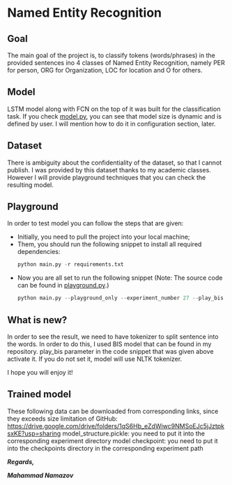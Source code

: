 # Named Entity Recognition
## Goal
The main goal of the project is, to classify tokens (words/phrases) in the provided sentences ino 4 classes of Named Entity Recognition, namely PER for person, ORG for Organization, LOC for location and O for others.
## Model 
LSTM model along with FCN on the top of it was built for the classification task. If you check [model.py](src/model.py), you can see that model size is dynamic and is defined by user. I will mention how to do it in configuration section, later.
## Dataset
There is ambiguity about the confidentiality of the dataset, so that I cannot publish. I was provided by this dataset thanks to my academic classes. However I will provide playground techniques that you can check the resulting model.
## Playground
In order to test model you can follow the steps that are given: 
* Initially, you need to pull the project into your local machine; 
* Them, you should run the following snippet to install all required dependencies: 
  ```python
  python main.py -r requirements.txt
* Now you are all set to run the following snippet (Note: The source code can be found in [playground.py](src/playground.py).) 
  ```python
  python main.py --playground_only --experiment_number 27 --play_bis --cased --clean_stops --clean_punctuation
  
 ## What is new?
 In order to see the result, we need to have tokenizer to split sentence into the words. In order to do this, I used BIS model that can be found in my repository. play_bis parameter in the code snippet that was given above activate it. If you do not set it, model will use NLTK tokenizer.
 
 I hope you will enjoy it!
 
 ## Trained model
 These following data can be downloaded from corresponding links, since they exceeds size limitation of GitHub: https://drive.google.com/drive/folders/1qS6Hb_eZdWiwc9NMSoEJc5jJztpksxKE?usp=sharing
 model_structure.pickle: you need to put it into the corresponding experiment directory
 model checkpoint: you need to put it into the checkpoints directory in the corresponding experiment path
 
 ***Regards,***

***Mahammad Namazov***
